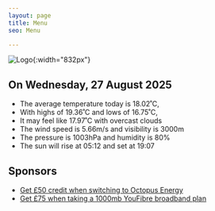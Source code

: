 ```yaml
---
layout: page
title: Menu
seo: Menu

---
```


![Logo](/images/logo.jpg){:width="832px"}

<!-- weather_marker starts -->
## On Wednesday, 27 August 2025

- The average temperature today is 18.02˚C,
- With highs of 19.36˚C and lows of 16.75˚C,
- It may feel like 17.97˚C with overcast clouds
- The wind speed is 5.66m/s and visibility is 3000m
- The pressure is 1003hPa and humidity is 80%
- The sun will rise at 05:12 and set at 19:07

<!-- weather_marker ends -->

## Sponsors

- [Get £50 credit when switching to Octopus Energy](https://bit.ly/3oD1nnS)
- [Get £75 when taking a 1000mb YouFibre broadband plan](https://aklam.io/91zWhU?)

